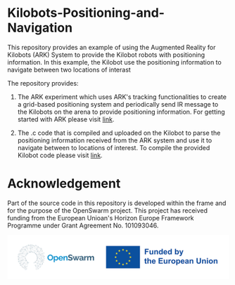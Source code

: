 # Kilobots-Positioning-and-Navigation

This repository provides an example of using the Augmented Reality for Kilobots (ARK) System to provide the Kilobot robots with positioning information. In this example, the Kilobot use the positioning information to navigate between two locations of interast

The repository provides:

1. The ARK experiment which uses ARK's tracking functionalities to create a grid-based positioning system and periodically send IR message to the Kilobots on the arena to provide positioning information. For getting started with ARK please visit [link](https://www.giovannireina.com/kilowiki/index.php?title=Getting_started_on_ARK).

2. The .c code that is compiled and uploaded on the Kilobot to parse the positioning information received from the ARK system and use it to navigate between to locations of interest. To compile the provided Kilobot code please visit [link](https://www.giovannireina.com/kilowiki/index.php?title=Getting_Started:_How_to_work_with_kilobots).

# Acknowledgement

Part of the source code in this repository is developed within the frame and for the purpose of the OpenSwarm project. This project has received funding from the European Unioan's Horizon Europe Framework Programme under Grant Agreement No. 101093046.

![OpenSwarm - Funded by the European Union](logos/ack.png)
